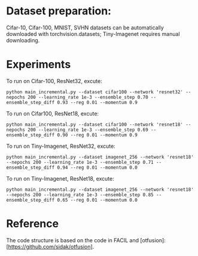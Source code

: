# Dataset preparation:
Cifar-10, Cifar-100, MNIST, SVHN datasets can be automatically downloaded with torchvision.datasets; Tiny-Imagenet requires manual downloading.

# Experiments
To run on Cifar-100, ResNet32, excute:

    python main_incremental.py --dataset cifar100 --network 'resnet32' --nepochs 200 --learning_rate 1e-3 --ensemble_step 0.70 --ensemble_step_diff 0.93 --reg 0.01 --momentum 0.9

To run on Cifar100, ResNet18, excute:

    python main_incremental.py --dataset cifar100 --network 'resnet18' --nepochs 200 --learning_rate 1e-3 --ensemble_step 0.69 --ensemble_step_diff 0.90 --reg 0.01 --momentum 0.9

To run on Tiny-Imagenet, ResNet32, excute:

    python main_incremental.py --dataset imagenet_256 --network 'resnet18' --nepochs 200 --learning_rate 1e-3 --ensemble_step 0.71 --ensemble_step_diff 0.94 --reg 0.01 --momentum 0.0

To run on Tiny-Imagenet, ResNet18, excute:

    python main_incremental.py --dataset imagenet_256 --network 'resnet18' --nepochs 200 --learning_rate 1e-3 --ensemble_step 0.85 --ensemble_step_diff 0.65 --reg 0.01 --momentum 0.0

# Reference
The code structure is based on the code in FACIL and [otfusion]:[https://github.com/sidak/otfusion].
